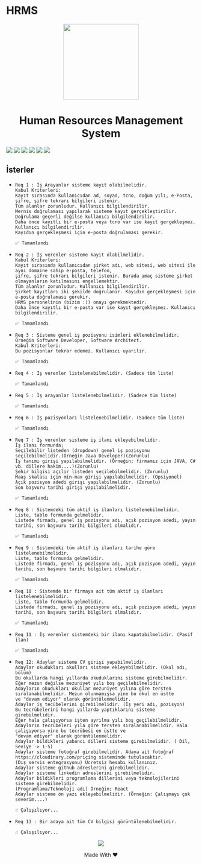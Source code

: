 # HRMS
<p align="center">
  <img width="200" src="https://user-images.githubusercontent.com/51646136/120723372-44bbb900-c4da-11eb-8c94-a32c0dc68961.png"/>
  <h1 align="center">Human Resources Management System</h1>
  <p float="left">
    <img src="https://img.shields.io/badge/Eclipse-2C2255?style=for-the-badge&logo=eclipse&logoColor=white"/>
    <img src="https://img.shields.io/badge/PostgreSQL-316192?style=for-the-badge&logo=postgresql&logoColor=white"/>
    <img src="https://img.shields.io/badge/Java-ED8B00?style=for-the-badge&logo=java&logoColor=white"/>
    <img src="https://img.shields.io/badge/Spring-6DB33F?style=for-the-badge&logo=spring&logoColor=white"/>
    <img src="https://img.shields.io/badge/React-20232A?style=for-the-badge&logo=react&logoColor=61DAFB"/>
    <img src="https://img.shields.io/badge/Bootstrap-563D7C?style=for-the-badge&logo=bootstrap&logoColor=white"/>
  </p>
</p>

<b><h2>İsterler</h2></b>
<ul>
  <li>
    
    Req 1 : İş Arayanlar sisteme kayıt olabilmelidir.
    Kabul Kriterleri:
    Kayıt sırasında kullanıcıdan ad, soyad, tcno, doğum yılı, e-Posta, şifre, şifre tekrarı bilgileri istenir.
    Tüm alanlar zorunludur. Kullanıcı bilgilendirilir.
    Mernis doğrulaması yapılarak sisteme kayıt gerçekleştirilir.
    Doğrulama geçerli değilse kullanıcı bilgilendirilir.
    Daha önce kayıtlı bir e-posta veya tcno var ise kayıt gerçekleşmez. Kullanıcı bilgilendirilir.
    Kayıdın gerçekleşmesi için e-posta doğrulaması gerekir.
    
    ✅ Tamamlandı
  </li>
   <li>
    
    Req 2 : İş verenler sisteme kayıt olabilmelidir.
    Kabul Kriterleri:
    Kayıt sırasında kullanıcıdan şirket adı, web sitesi, web sitesi ile aynı domaine sahip e-posta, telefon, 
    şifre, şifre tekrarı bilgileri istenir. Burada amaç sisteme şirket olmayanların katılmasını engellemektir.
    Tüm alanlar zorunludur. Kullanıcı bilgilendirilir.
    Şirket kayıtları iki şekilde doğrulanır. Kayıdın gerçekleşmesi için e-posta doğrulaması gerekir. 
    HRMS personelinin (bizim :)) onayı gerekmektedir.
    Daha önce kayıtlı bir e-posta var ise kayıt gerçekleşmez. Kullanıcı bilgilendirilir.
    
    ✅ Tamamlandı
  </li>
     <li>
  
    Req 3 : Sisteme genel iş pozisyonu isimleri eklenebilmelidir. Örneğin Software Developer, Software Architect.
    Kabul Kriterleri:
    Bu pozisyonlar tekrar edemez. Kullanıcı uyarılır.
    
    ✅ Tamamlandı
  </li>
     <li>
  
    Req 4 : İş verenler listelenebilmelidir. (Sadece tüm liste)
    
    ✅ Tamamlandı
  </li>
     <li>
  
    Req 5 : İş arayanlar listelenebilmelidir. (Sadece tüm liste)

    ✅ Tamamlandı
  </li>
    <li>
  
    Req 6 : İş pozisyonları listelenebilmelidir. (Sadece tüm liste)

    ✅ Tamamlandı
  </li>
      <li>
  
    Req 7 : İş verenler sisteme iş ilanı ekleyebilmelidir.
    İş ilanı formunda;
    Seçilebilir listeden (dropdown) genel iş pozisyonu seçilebilmelidir.(Örneğin Java Developer)(Zorunlu)
    İş tanımı girişi yapılabilmelidir. (Örneğin; firmamız için JAVA, C# vb. dillere hakim....)(Zorunlu)
    Şehir bilgisi açılır listeden seçilebilmelidir. (Zorunlu)
    Maaş skalası için min-max girişi yapılabilmelidir. (Opsiyonel)
    Açık pozisyon adedi girişi yapılabilmelidir. (Zorunlu)
    Son başvuru tarihi girişi yapılabilmelidir.

    ✅ Tamamlandı
  </li>
      <li>
  
    Req 8 : Sistemdeki tüm aktif iş ilanları listelenebilmelidir.
    Liste, tablo formunda gelmelidir.
    Listede firmadı, genel iş pozisyonu adı, açık pozisyon adedi, yayın tarihi, son başvuru tarihi bilgileri olmalıdır.

    ✅ Tamamlandı
  </li>
      <li>
  
    Req 9 : Sistemdeki tüm aktif iş ilanları tarihe göre listelenebilmelidir.
    Liste, tablo formunda gelmelidir.
    Listede firmadı, genel iş pozisyonu adı, açık pozisyon adedi, yayın tarihi, son başvuru tarihi bilgileri olmalıdır.

    ✅ Tamamlandı
  </li>
      <li>
  
    Req 10 : Sistemde bir firmaya ait tüm aktif iş ilanları listelenebilmelidir.
    Liste, tablo formunda gelmelidir.
    Listede firmadı, genel iş pozisyonu adı, açık pozisyon adedi, yayın tarihi, son başvuru tarihi bilgileri olmalıdır.
    
    ✅ Tamamlandı
  </li>
        <li>
  
    Req 11 : İş verenler sistemdeki bir ilanı kapatabilmelidir. (Pasif ilan)
    
    ✅ Tamamlandı
  </li>
          <li>
  
    Req 12: Adaylar sisteme CV girişi yapabilmelidir.
    Adaylar okudukları okulları sisteme ekleyebilmelidir. (Okul adı, bölüm)
    Bu okullarda hangi yıllarda okuduklarını sisteme girebilmelidir.
    Eğer mezun değilse mezuniyet yılı boş geçilebilmelidir.
    Adayların okudukları okullar mezuniyet yılına göre tersten sıralanabilmelidir. Mezun olunmamışsa yine bu okul en üstte 
    ve "devam ediyor" olarak görüntülenmelidir.
    Adaylar iş tecübelerini girebilmelidir. (İş yeri adı, pozisyon)
    Bu tecrübelerini hangi yıllarda yaptıklarını sisteme girebilmelidir.
    Eğer hala çalışıyorsa işten ayrılma yılı boş geçilebilmelidir.
    Adayların tecrübeleri yıla göre tersten sıralanabilmelidir. Hala çalışıyorsa yine bu tecrübesi en üstte ve 
    "devam ediyor" olarak görüntülenmelidir.
    Adaylar bildikleri yabancı dilleri sisteme girebilmelidir. ( Dil, Seviye -> 1-5)
    Adaylar sisteme fotoğraf girebilmelidir. Adaya ait fotoğraf https://cloudinary.com/pricing sisteminde tutulacaktır. 
    (Dış servis entegrasyonu) Ücretsiz hesabı kullanınız.
    Adaylar sisteme github adreslerini girebilmelidir.
    Adaylar sisteme linkedin adreslerini girebilmelidir.
    Adaylar bildikleri programlama dillerini veya teknolojilerini sisteme girebilmelidir. 
    (Programlama/Teknoloji adı) Örneğin; React
    Adaylar sisteme ön yazı ekleyebilmelidir. (Örneğin: Çalışmayı çok severim....)
    
    ☝ Çalışılıyor...
  </li>
   <li>
  
    Req 13 : Bir adaya ait tüm CV bilgisi görüntülenebilmelidir.

    ☝ Çalışılıyor...
  </li>
</ul>
<p align="center">
  <a href="https://instagram.com/abdulkadirkg" target="_blank">
    <img align="center" src="https://img.shields.io/badge/Instagram-E4405F?style=for-the-badge&logo=instagram&logoColor=white"/>
  </a>
</p>
<p align="center">Made With ♥</p>

